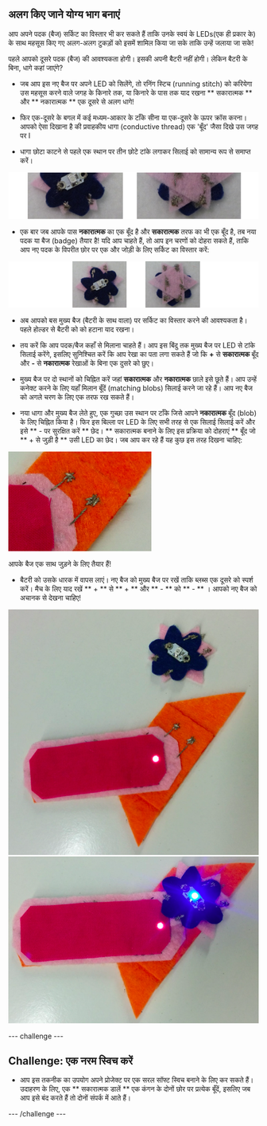 ## अलग किए जाने योग्य भाग बनाएं

आप अपने पदक (बैज) सर्किट का विस्तार भी कर सकते हैं ताकि उनके स्वयं के LEDs(एक ही प्रकार के) के साथ महसूस किए गए अलग-अलग टुकड़ों को इसमें शामिल किया जा सके ताकि उन्हें जलाया जा सके!

पहले आपको दूसरे पदक (बैज) की आवश्यकता होगी। इसकी अपनी बैटरी नहीं होगी। लेकिन बैटरी के बिना, धागे कहां जाएंगे?

+ जब आप इस नए बैज पर अपने LED को सिलेंगे, तो रनिंग स्टिच (running stitch) को करियेगा उस महसूस करने वाले जगह के किनारे तक, या किनारे के पास तक याद रखना ** सकारात्मक ** और ** नकारात्मक ** एक दूसरे से अलग धागे!

+ फिर एक-दूसरे के बगल में कई मध्यम-आकार के टाँके सीना या एक-दूसरे के ऊपर क्रॉस करना। आपको ऐसा दिखाना है की प्रवाहकीय धागा (conductive thread) एक 'बूँद' जैसा दिखे उस जगह पर I

+ धागा छोटा काटने से पहले एक स्थान पर तीन छोटे टांके लगाकर सिलाई को सामान्य रूप से समाप्त करें।

![](images/new_badge_blobs_front_back_120_650.png)

+ एक बार जब आपके पास **नकारात्मक** का एक बूँद है और **सकारात्मक** तरफ का भी एक बूँद है, तब नया पदक या बैज (badge) तैयार है! यदि आप चाहते हैं, तो आप इन चरणों को दोहरा सकते हैं, ताकि आप नए पदक के विपरीत छोर पर एक और जोड़ी के लिए सर्किट का विस्तार करें:

![](images/new_badge_front_back_120_650.png)

+ अब आपको बस मुख्य बैज (बैटरी के साथ वाला) पर सर्किट का विस्तार करने की आवश्यकता है। पहले होल्डर से बैटरी को को हटाना याद रखना।

+ तय करें कि आप पदक/बैज कहाँ से मिलाना चाहते हैं। आप इस बिंदु तक मुख्य बैज पर LED से टांके सिलाई करेंगे, इसलिए सुनिश्चित करें कि आप रेखा का पता लगा सकते हैं जो कि **+** से **सकारात्मक** बूँद और **-** से **नकारात्मक** रेखाओं के बिना एक दुसरे को छुए।

+ मुख्य बैज पर दो स्थानों को चिह्नित करें जहां **सकारात्मक** और **नकारात्मक** छाले इसे छूते हैं। आप उन्हें कनेक्ट करने के लिए यहाँ मिलान बूँदें (matching blobs) सिलाई करने जा रहे हैं। आप नए बैज को अगले चरण के लिए एक तरफ रख सकते हैं।

+ नया धागा और मुख्य बैज लेते हुए, एक गुच्छा उस स्थान पर टाँके जिसे आपने **नकारात्मक** बूँद (blob) के लिए चिह्नित किया है। फिर इस बिल्ला पर LED के लिए सभी तरह से एक सिलाई सिलाई करें और इसे ** - पर सुरक्षित करें ** छेद। ** सकारात्मक बनाने के लिए इस प्रक्रिया को दोहराएं ** बूँद जो ** + से जुड़ी है ** उसी LED का छेद। जब आप कर रहे हैं यह कुछ इस तरह दिखना चाहिए:

![](images/badge_ext_blobs.png)

आपके बैज एक साथ जुड़ने के लिए तैयार हैं!

+ बैटरी को उसके धारक में वापस लाएं। नए बैज को मुख्य बैज पर रखें ताकि ब्लब्स एक दूसरे को स्पर्श करें। मैच के लिए याद रखें ** + ** से ** + ** और ** - ** को ** - ** । आपको नए बैज को अचानक से देखना चाहिए!

![](images/badge_extended_unlit.png) ![](images/badge_extended_lit.png)

--- challenge ---

## Challenge: एक नरम स्विच करें

+ आप इस तकनीक का उपयोग अपने प्रोजेक्ट पर एक सरल सॉफ्ट स्विच बनाने के लिए कर सकते हैं। उदाहरण के लिए, एक ** सकारात्मक डालें ** एक कंगन के दोनों छोर पर प्रत्येक बूँदें, इसलिए जब आप इसे बंद करते हैं तो दोनों संपर्क में आते हैं।

--- /challenge ---
